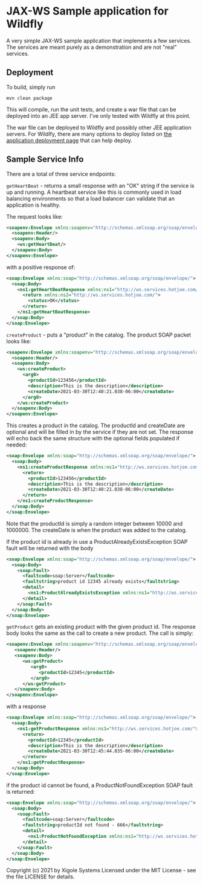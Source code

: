 # JAX-WS Sample application for Wildfly
A very simple JAX-WS sample application that implements a few services.  The
services are meant purely as a demonstration and are not "real" services.


Deployment
----

To build, simply run

```mvn clean package```

This will compile, run the unit tests, and create a war file that can be deployed into an JEE app server.  I've only
tested with Wildfly at this point.

The war file can be deployed to Wildfly and possibly other JEE application servers.
For Wildlfy, there are many options to deploy listed on
[the application deployment page](https://docs.jboss.org/author/display/WFLY10/Application+deployment)
that can help deploy.

Sample Service Info
----
There are a total of three service endpoints:

```getHeartBeat``` - returns a small response with an "OK" string if the service is up
  and running. A heartbeat service like this is commonly used in load balancing
  environments so that a load balancer can validate that an application is healthy.

The request looks like:
```xml
<soapenv:Envelope xmlns:soapenv="http://schemas.xmlsoap.org/soap/envelope/" xmlns:ws="http://ws.services.hotjoe.com/">
  <soapenv:Header/>
  <soapenv:Body>
    <ws:getHeartBeat/>
  </soapenv:Body>
</soapenv:Envelope>
```

with a positive response of:
```xml
<soap:Envelope xmlns:soap="http://schemas.xmlsoap.org/soap/envelope/">
  <soap:Body>
    <ns1:getHeartBeatResponse xmlns:ns1="http://ws.services.hotjoe.com/">
      <return xmlns:ns2="http://ws.services.hotjoe.com/">
        <status>OK</status>
      </return>
    </ns1:getHeartBeatResponse>
  </soap:Body>
</soap:Envelope>
```

```createProduct``` - puts a "product" in the catalog.  The product SOAP packet looks like:
  
```xml
<soapenv:Envelope xmlns:soapenv="http://schemas.xmlsoap.org/soap/envelope/" xmlns:ws="http://ws.services.hotjoe.com/">
  <soapenv:Header/>
  <soapenv:Body>
    <ws:createProduct>
      <arg0>
        <productId>123456</productId>
        <description>This is the description</description>
        <createDate>2021-03-30T12:40:21.038-06:00</createDate>
      </arg0>
    </ws:createProduct>
  </soapenv:Body>
</soapenv:Envelope>
```

This creates a product in the catalog.  The productId and createDate are optional and will be filled in by
the service if they are not set.  The response will echo back the same structure with the optional fields
populated if needed:

```xml
<soap:Envelope xmlns:soap="http://schemas.xmlsoap.org/soap/envelope/">
  <soap:Body>
    <ns1:createProductResponse xmlns:ns1="http://ws.services.hotjoe.com/">
      <return>
        <productId>123456</productId>
        <description>This is the description</description>
        <createDate>2021-03-30T12:40:21.038-06:00</createDate>
      </return>
    </ns1:createProductResponse>
  </soap:Body>
</soap:Envelope>
```

Note that the productId is simply a random integer between 10000 and 1000000.  The
createDate is when the product was added to the catalog.

If the product id is already in use a ProductAlreadyExistsException SOAP fault will be returned
with the body

```xml
<soap:Envelope xmlns:soap="http://schemas.xmlsoap.org/soap/envelope/">
  <soap:Body>
    <soap:Fault>
      <faultcode>soap:Server</faultcode>
      <faultstring>product id 12345 already exists</faultstring>
      <detail>
        <ns1:ProductAlreadyExistsException xmlns:ns1="http://ws.services.hotjoe.com/"/>
      </detail>
    </soap:Fault>
  </soap:Body>
</soap:Envelope>
```

```getProduct``` gets an existing product with the given product id.
The response body looks the same as the call to create a new product.  The call is simply:

```xml
<soapenv:Envelope xmlns:soapenv="http://schemas.xmlsoap.org/soap/envelope/" xmlns:ws="http://ws.services.hotjoe.com/">
   <soapenv:Header/>
   <soapenv:Body>
      <ws:getProduct>
         <arg0>
            <productId>12345</productId>
         </arg0>
      </ws:getProduct>
   </soapenv:Body>
</soapenv:Envelope>
```

with a response

```xml
<soap:Envelope xmlns:soap="http://schemas.xmlsoap.org/soap/envelope/">
  <soap:Body>
    <ns1:getProductResponse xmlns:ns1="http://ws.services.hotjoe.com/">
      <return>
        <productId>12345</productId>
        <description>This is the description</description>
        <createDate>2021-03-30T12:45:44.035-06:00</createDate>
      </return>
    </ns1:getProductResponse>
  </soap:Body>
</soap:Envelope>
```

if the product id cannot be found, a ProductNotFoundException SOAP fault is returned:


```xml
<soap:Envelope xmlns:soap="http://schemas.xmlsoap.org/soap/envelope/">
  <soap:Body>
    <soap:Fault>
      <faultcode>soap:Server</faultcode>
      <faultstring>productId not found - 666</faultstring>
      <detail>
        <ns1:ProductNotFoundException xmlns:ns1="http://ws.services.hotjoe.com/"/>
      </detail>
    </soap:Fault>
  </soap:Body>
</soap:Envelope>
```


Copyright (c) 2021
by Xigole Systems
Licensed under the MIT License - see the file LICENSE for details. 

